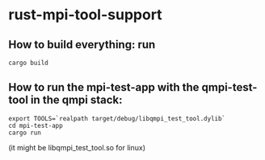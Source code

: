 # rust-mpi-tool-support

## How to build everything: run
```
cargo build
```

## How to run the mpi-test-app with the qmpi-test-tool in the qmpi stack:
```
export TOOLS=`realpath target/debug/libqmpi_test_tool.dylib`
cd mpi-test-app
cargo run
```
(it might be libqmpi_test_tool.so for linux)
